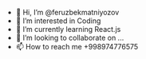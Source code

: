 - 👋 Hi, I’m @feruzbekmatniyozov
- 👀 I’m interested in Coding
- 🌱 I’m currently learning React.js
- 💞️ I’m looking to collaborate on ...
- 📫 How to reach me +998974776575

<!---
feruzbekmatniyozov/feruzbekmatniyozov is a ✨ special ✨ repository because its `README.md` (this file) appears on your GitHub profile.
You can click the Preview link to take a look at your changes.
--->
